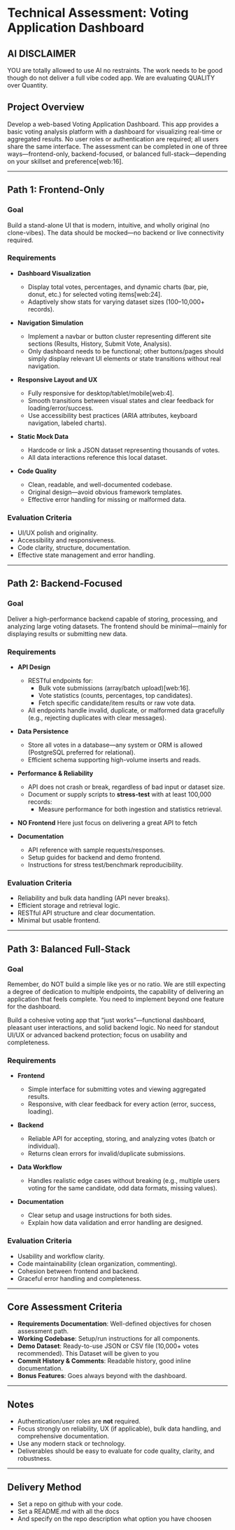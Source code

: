 # Technical Assessment: Voting Application Dashboard

## AI DISCLAIMER
YOU are totally allowed to use AI no restraints. The work needs to be good though do not deliver a full vibe coded app. We are evaluating QUALITY over Quantity.


## Project Overview

Develop a web-based Voting Application Dashboard. This app provides a basic voting analysis platform with a dashboard for visualizing real-time or aggregated results. No user roles or authentication are required; all users share the same interface. The assessment can be completed in one of three ways—frontend-only, backend-focused, or balanced full-stack—depending on your skillset and preference[web:16].

---

## Path 1: Frontend-Only

### Goal

Build a stand-alone UI that is modern, intuitive, and wholly original (no clone-vibes). The data should be mocked—no backend or live connectivity required.

### Requirements

- **Dashboard Visualization**
  - Display total votes, percentages, and dynamic charts (bar, pie, donut, etc.) for selected voting items[web:24].
  - Adaptively show stats for varying dataset sizes (100–10,000+ records).

- **Navigation Simulation**
  - Implement a navbar or button cluster representing different site sections (Results, History, Submit Vote, Analysis).
  - Only dashboard needs to be functional; other buttons/pages should simply display relevant UI elements or state transitions without real navigation.

- **Responsive Layout and UX**
  - Fully responsive for desktop/tablet/mobile[web:4].
  - Smooth transitions between visual states and clear feedback for loading/error/success.
  - Use accessibility best practices (ARIA attributes, keyboard navigation, labeled charts).

- **Static Mock Data**
  - Hardcode or link a JSON dataset representing thousands of votes.
  - All data interactions reference this local dataset.

- **Code Quality**
  - Clean, readable, and well-documented codebase.
  - Original design—avoid obvious framework templates.
  - Effective error handling for missing or malformed data.

### Evaluation Criteria

- UI/UX polish and originality.
- Accessibility and responsiveness.
- Code clarity, structure, documentation.
- Effective state management and error handling.

---

## Path 2: Backend-Focused

### Goal

Deliver a high-performance backend capable of storing, processing, and analyzing large voting datasets. The frontend should be minimal—mainly for displaying results or submitting new data.

### Requirements

- **API Design**
  - RESTful endpoints for:
    - Bulk vote submissions (array/batch upload)[web:16].
    - Vote statistics (counts, percentages, top candidates).
    - Fetch specific candidate/item results or raw vote data.
  - All endpoints handle invalid, duplicate, or malformed data gracefully (e.g., rejecting duplicates with clear messages).

- **Data Persistence**
  - Store all votes in a database—any system or ORM is allowed (PostgreSQL preferred for relational).
  - Efficient schema supporting high-volume inserts and reads.

- **Performance & Reliability**
  - API does not crash or break, regardless of bad input or dataset size.
  - Document or supply scripts to **stress-test** with at least 100,000 records:
    - Measure performance for both ingestion and statistics retrieval.

- **NO Frontend**
    Here just focus on delivering a great API to fetch

- **Documentation**
  - API reference with sample requests/responses.
  - Setup guides for backend and demo frontend.
  - Instructions for stress test/benchmark reproducibility.

### Evaluation Criteria

- Reliability and bulk data handling (API never breaks).
- Efficient storage and retrieval logic.
- RESTful API structure and clear documentation.
- Minimal but usable frontend.

---

## Path 3: Balanced Full-Stack

### Goal

Remember, do NOT build a simple like yes or no ratio. We are still expecting a degree of dedication to multiple endpoints, the capability of delivering an application that feels complete. You need to implement beyond one feature for the dashboard.

Build a cohesive voting app that “just works”—functional dashboard, pleasant user interactions, and solid backend logic. No need for standout UI/UX or advanced backend protection; focus on usability and completeness.

### Requirements

- **Frontend**
  - Simple interface for submitting votes and viewing aggregated results.
  - Responsive, with clear feedback for every action (error, success, loading).

- **Backend**
  - Reliable API for accepting, storing, and analyzing votes (batch or individual).
  - Returns clean errors for invalid/duplicate submissions.

- **Data Workflow**
  - Handles realistic edge cases without breaking (e.g., multiple users voting for the same candidate, odd data formats, missing values).

- **Documentation**
  - Clear setup and usage instructions for both sides.
  - Explain how data validation and error handling are designed.

### Evaluation Criteria

- Usability and workflow clarity.
- Code maintainability (clean organization, commenting).
- Cohesion between frontend and backend.
- Graceful error handling and completeness.

---

## Core Assessment Criteria

- **Requirements Documentation**: Well-defined objectives for chosen assessment path.
- **Working Codebase**: Setup/run instructions for all components.
- **Demo Dataset**: Ready-to-use JSON or CSV file (10,000+ votes recommended). This Dataset will be given to you 
- **Commit History & Comments**: Readable history, good inline documentation.
- **Bonus Features**:
    Goes always beyond with the dashboard.

  

---



## Notes

- Authentication/user roles are **not** required.
- Focus strongly on reliability, UX (if applicable), bulk data handling, and comprehensive documentation.
- Use any modern stack or technology.
- Deliverables should be easy to evaluate for code quality, clarity, and robustness.

---

## Delivery Method

- Set a repo on github with your code.
- Set a README.md with all the docs
- And specify on the repo description what option you have choosen



